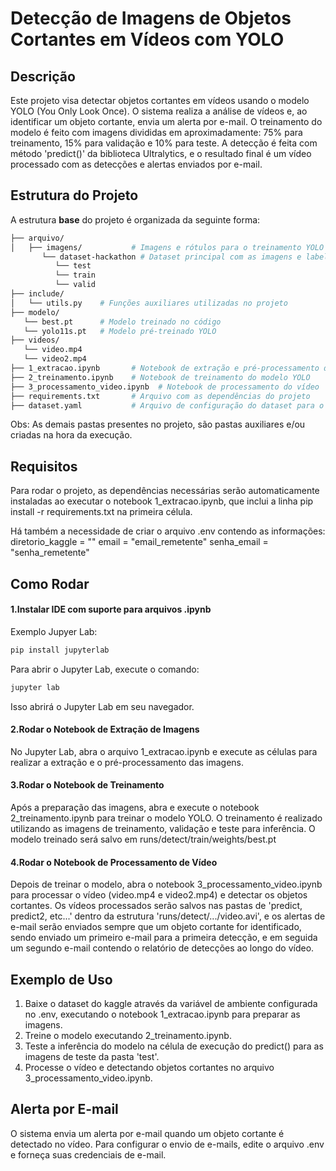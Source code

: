 # Detecção de Imagens de Objetos Cortantes em Vídeos com YOLO

## Descrição
Este projeto visa detectar objetos cortantes em vídeos usando o modelo YOLO (You Only Look Once). O sistema realiza a análise de vídeos e, ao identificar um objeto cortante, envia um alerta por e-mail. O treinamento do modelo é feito com imagens divididas em aproximadamente: 75% para treinamento, 15% para validação e 10% para teste. A detecção é feita com método 'predict()' da biblioteca Ultralytics, e o resultado final é um vídeo processado com as detecções e alertas enviados por e-mail.

## Estrutura do Projeto
A estrutura **base** do projeto é organizada da seguinte forma:

```sh
├── arquivo/
│   ├── imagens/           # Imagens e rótulos para o treinamento YOLO
       └── dataset-hackathon # Dataset principal com as imagens e labels de cada pasta (test, train, valid), será criada ao baixar o dataset do kaggle.
          └── test
          └── train
          └── valid
├── include/
│   └── utils.py    # Funções auxiliares utilizadas no projeto
├── modelo/
   └── best.pt      # Modelo treinado no código
   └── yolo11s.pt   # Modelo pré-treinado YOLO
├── videos/
   └── video.mp4
   └── video2.mp4
├── 1_extracao.ipynb       # Notebook de extração e pré-processamento das imagens
├── 2_treinamento.ipynb    # Notebook de treinamento do modelo YOLO
├── 3_processamento_video.ipynb  # Notebook de processamento do vídeo
├── requirements.txt       # Arquivo com as dependências do projeto
├── dataset.yaml           # Arquivo de configuração do dataset para o YOLO
```
Obs: As demais pastas presentes no projeto, são pastas auxiliares e/ou criadas na hora da execução.

## Requisitos
Para rodar o projeto, as dependências necessárias serão automaticamente instaladas ao executar o notebook 1_extracao.ipynb, que inclui a linha pip install -r requirements.txt na primeira célula.

Há também a necessidade de criar o arquivo .env contendo as informações:
diretorio_kaggle = ""
email = "email_remetente"
senha_email = "senha_remetente"

## Como Rodar
#### 1.Instalar IDE com suporte para arquivos .ipynb

Exemplo Jupyer Lab:

```sh
pip install jupyterlab
```

Para abrir o Jupyter Lab, execute o comando:

```sh
jupyter lab
```

Isso abrirá o Jupyter Lab em seu navegador.

#### 2.Rodar o Notebook de Extração de Imagens

No Jupyter Lab, abra o arquivo 1_extracao.ipynb e execute as células para realizar a extração e o pré-processamento das imagens.

#### 3.Rodar o Notebook de Treinamento

Após a preparação das imagens, abra e execute o notebook 2_treinamento.ipynb para treinar o modelo YOLO. O treinamento é realizado utilizando as imagens de treinamento, validação e teste para inferência. O modelo treinado será salvo em runs/detect/train/weights/best.pt

#### 4.Rodar o Notebook de Processamento de Vídeo

Depois de treinar o modelo, abra o notebook 3_processamento_video.ipynb para processar o vídeo (video.mp4 e video2.mp4) e detectar os objetos cortantes. Os vídeos processados serão salvos nas pastas de 'predict, predict2, etc...' dentro da estrutura 'runs/detect/.../video.avi', e os alertas de e-mail serão enviados sempre que um objeto cortante for identificado, sendo enviado um primeiro e-mail para a primeira detecção, e em seguida um segundo e-mail contendo o relatório de detecções ao longo do vídeo.

## Exemplo de Uso
1. Baixe o dataset do kaggle através da variável de ambiente configurada no .env, executando o notebook 1_extracao.ipynb para preparar as imagens.
2. Treine o modelo executando 2_treinamento.ipynb.
3. Teste a inferência do modelo na célula de execução do predict() para as imagens de teste da pasta 'test'.
4. Processe o vídeo e detectando objetos cortantes no arquivo 3_processamento_video.ipynb.
   
## Alerta por E-mail
O sistema envia um alerta por e-mail quando um objeto cortante é detectado no vídeo. Para configurar o envio de e-mails, edite o arquivo .env e forneça suas credenciais de e-mail.
